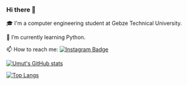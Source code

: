 ### Hi there 👋

🎓 I'm a computer engineering student at Gebze Technical University.

🌱 I’m currently learning Python.

📫 How to reach me: 
[![Instagram Badge](https://img.shields.io/badge/-Instagram-C13584?style=flat-quare&labelColor=C13584&logo=instagram&logoColor=white&link=https://www.instagram.com/umut_satir/)](link)


[![Umut's GitHub stats](https://github-readme-stats.vercel.app/api?username=umutsatir)](https://github.com/umutsatir/umutsatir)

[![Top Langs](https://github-readme-stats.vercel.app/api/top-langs/?username=umutsatir&layout=compact)](https://github.com/umutsatir/umutsatir)

